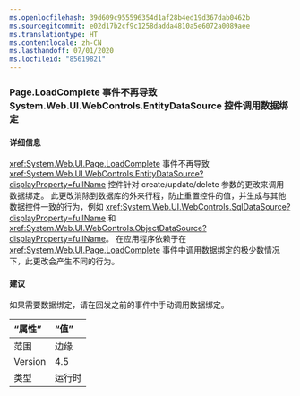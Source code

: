 ```yaml
---
ms.openlocfilehash: 39d609c955596354d1af28b4ed19d367dab0462b
ms.sourcegitcommit: e02d17b2cf9c1258dadda4810a5e6072a0089aee
ms.translationtype: HT
ms.contentlocale: zh-CN
ms.lasthandoff: 07/01/2020
ms.locfileid: "85619821"
---
```

### <a name="pageloadcomplete-event-no-longer-causes-systemwebuiwebcontrolsentitydatasource-control-to-invoke-data-binding"></a>Page.LoadComplete 事件不再导致 System.Web.UI.WebControls.EntityDataSource 控件调用数据绑定

#### <a name="details"></a>详细信息

<xref:System.Web.UI.Page.LoadComplete> 事件不再导致 <xref:System.Web.UI.WebControls.EntityDataSource?displayProperty=fullName> 控件针对 create/update/delete 参数的更改来调用数据绑定。 此更改消除到数据库的外来行程，防止重置控件的值，并生成与其他数据控件一致的行为，例如 <xref:System.Web.UI.WebControls.SqlDataSource?displayProperty=fullName> 和 <xref:System.Web.UI.WebControls.ObjectDataSource?displayProperty=fullName>。 在应用程序依赖于在 <xref:System.Web.UI.Page.LoadComplete> 事件中调用数据绑定的极少数情况下，此更改会产生不同的行为。

#### <a name="suggestion"></a>建议

如果需要数据绑定，请在回发之前的事件中手动调用数据绑定。

| “属性”    | “值”       |
|:--------|:------------|
| 范围   |边缘|
|Version|4.5|
|类型|运行时|
